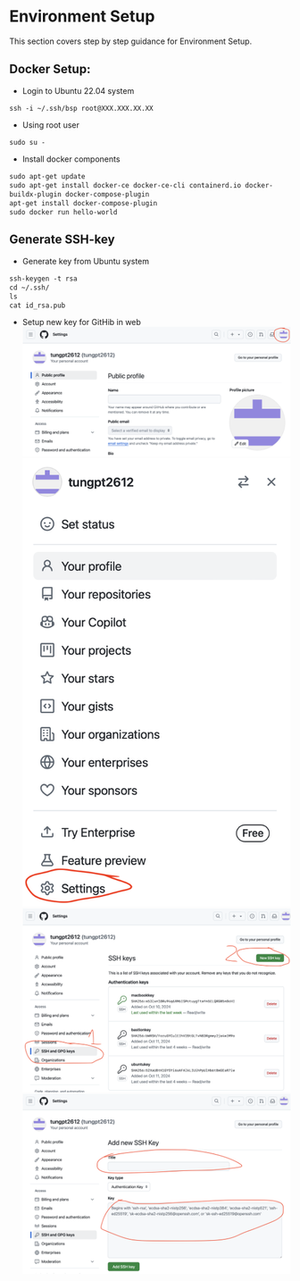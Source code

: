 # Environment Setup

This section covers step by step guidance for Environment Setup.

## Docker Setup:
- Login to Ubuntu 22.04 system
```shell script
ssh -i ~/.ssh/bsp root@XXX.XXX.XX.XX
```

- Using root user
```shell script
sudo su -
```

- Install docker components
```shell script
sudo apt-get update
sudo apt-get install docker-ce docker-ce-cli containerd.io docker-buildx-plugin docker-compose-plugin
apt-get install docker-compose-plugin
sudo docker run hello-world
```

## Generate SSH-key
- Generate key from Ubuntu system
```shell script
ssh-keygen -t rsa
cd ~/.ssh/
ls
cat id_rsa.pub
```

- Setup new key for GitHib in web
![Step 1](/env-setup/ssh1.png)
![Step 2](/env-setup/ssh2.png)
![Step 3](/env-setup/ssh3.png)
![Step 4](/env-setup/ssh4.png)